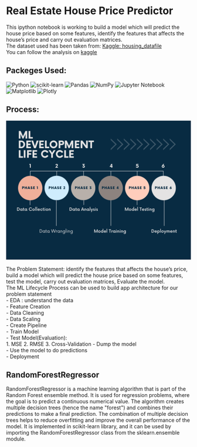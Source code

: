 # Real Estate House Price Predictor
This ipython notebook is working to build a model which will predict the house price based on some features, identify the features that affects the house’s price and carry out evaluation matrices.  
The dataset used has been taken from:  <a href="https://www.kaggle.com/datasets/shrikrishnaparab/housing-datafile">Kaggle: housing_datafile</a>  
You can follow the analysis on <a href="https://www.kaggle.com/code/shrikrishnaparab/real-estate-house-price-predictor">kaggle</a>

## Packeges Used:
 ![Python][python] ![scikit-learn][sklearn-image] ![Pandas][Pandas-image] ![NumPy](https://img.shields.io/badge/numpy-%23013243.svg?style=for-the-badge&logo=numpy&logoColor=white) ![Jupyter Notebook][ipython-image] ![Matplotlib][Matplotlib-image] ![Plotly][Plotly-image]
 
[python]: https://img.shields.io/badge/python-3670A0?style=for-the-badge&logo=python&logoColor=ffdd54
[sklearn-image]:https://img.shields.io/badge/scikit--learn-%23F7931E.svg?style=for-the-badge&logo=scikit-learn&logoColor=white
[Pandas-image]: https://img.shields.io/badge/pandas-%23150458.svg?style=for-the-badge&logo=pandas&logoColor=white
[ipython-image]: https://img.shields.io/badge/jupyter-%23FA0F00.svg?style=for-the-badge&logo=jupyter&logoColor=white
[Matplotlib-image]: https://img.shields.io/badge/Matplotlib-%23ffffff.svg?style=for-the-badge&logo=Matplotlib&logoColor=black
[Plotly-image]: https://img.shields.io/badge/Plotly-%233F4F75.svg?style=for-the-badge&logo=plotly&logoColor=white

## Process:
![Process](ml-lifecycle.png)

The Problem Statement: identify the features that affects the house’s price, build a model which will predict the house price based on some features, test the model, carry out evaluation matrices, Evaluate the model.   
The ML Lifecycle Process can be used to build app architecture for our problem statement  
    - EDA : understand the data  
    - Feature Creation  
    - Data Cleaning  
    - Data Scaling  
    - Create Pipeline  
    - Train Model  
    - Test Model(Evaluation):  
        1. MSE
        2. RMSE
        3. Cross-Validation
    - Dump the model  
    - Use the model to do predictions  
    - Deployment
## RandomForestRegressor
RandomForestRegressor is a machine learning algorithm that is part of the Random Forest ensemble method. It is used for regression problems, where the goal is to predict a continuous numerical value. The algorithm creates multiple decision trees (hence the name "forest") and combines their predictions to make a final prediction. The combination of multiple decision trees helps to reduce overfitting and improve the overall performance of the model. It is implemented in scikit-learn library, and it can be used by importing the RandomForestRegressor class from the sklearn.ensemble module.
